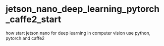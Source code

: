 # jetson_nano_deep_learning_pytorch_caffe2_start
how start jetson nano  for deep learning in  computer vision use python, pytorch and caffe2
